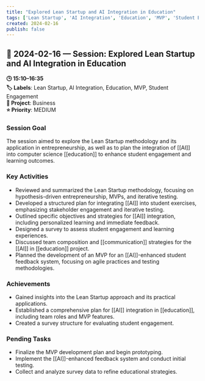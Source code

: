 ```yaml
---
title: "Explored Lean Startup and AI Integration in Education"
tags: ['Lean Startup', 'AI Integration', 'Education', 'MVP', 'Student Engagement']
created: 2024-02-16
publish: false
---
```


## 📅 2024-02-16 — Session: Explored Lean Startup and AI Integration in Education

**🕒 15:10–16:35**  
**🏷️ Labels**: Lean Startup, AI Integration, Education, MVP, Student Engagement  
**📂 Project**: Business  
**⭐ Priority**: MEDIUM  


### Session Goal
The session aimed to explore the Lean Startup methodology and its application in entrepreneurship, as well as to plan the integration of [[AI]] into computer science [[education]] to enhance student engagement and learning outcomes.

### Key Activities
- Reviewed and summarized the Lean Startup methodology, focusing on hypothesis-driven entrepreneurship, MVPs, and iterative testing.
- Developed a structured plan for integrating [[AI]] into student exercises, emphasizing stakeholder engagement and iterative testing.
- Outlined specific objectives and strategies for [[AI]] integration, including personalized learning and immediate feedback.
- Designed a survey to assess student engagement and learning experiences.
- Discussed team composition and [[communication]] strategies for the [[AI]] in [[education]] project.
- Planned the development of an MVP for an [[AI]]-enhanced student feedback system, focusing on agile practices and testing methodologies.

### Achievements
- Gained insights into the Lean Startup approach and its practical applications.
- Established a comprehensive plan for [[AI]] integration in [[education]], including team roles and MVP features.
- Created a survey structure for evaluating student engagement.

### Pending Tasks
- Finalize the MVP development plan and begin prototyping.
- Implement the [[AI]]-enhanced feedback system and conduct initial testing.
- Collect and analyze survey data to refine educational strategies.
